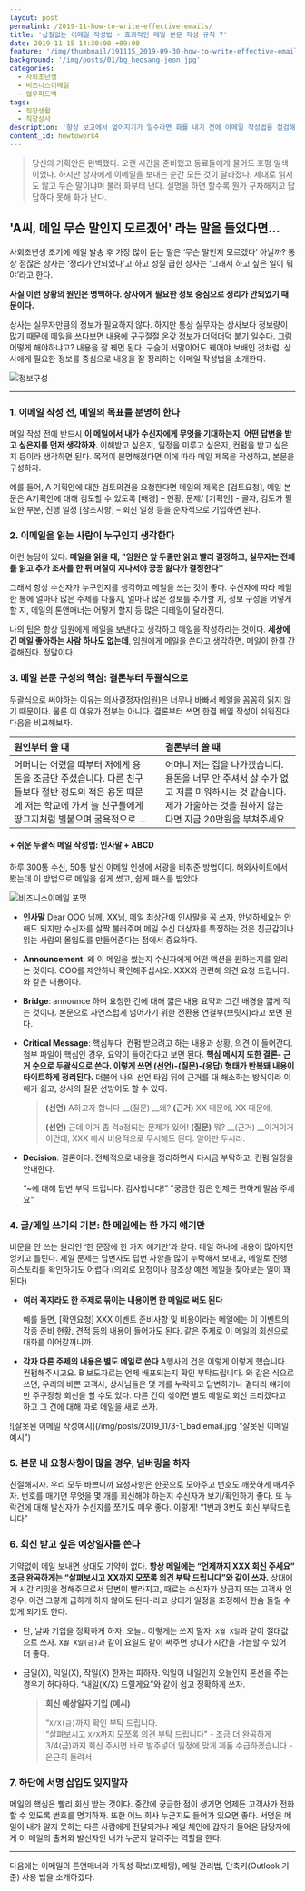```yaml
---
layout: post
permalink: /2019-11-how-to-write-effective-emails/
title: '삽질없는 이메일 작성법 - 효과적인 메일 본문 작성 규칙 7' 
date: 2019-11-15 14:30:00 +09:00
feature: '/img/thumbnail/191115_2019-09-30-how-to-write-effective-emails.jpg'
background: '/img/posts/01/bg_heosang-jeon.jpg'
categories:
  - 사회초년생
  - 비즈니스이메일
  - 업무피드백
tags:
  - 직장생활
  - 직장상사
description: '항상 보고에서 엎어지기가 일수라면 화를 내기 전에 이메일 작성법을 점검해보세요. 회사에서 말로는 설명할 수 있는데 글쓰기에 약해서…라는 말은 통하지 않잖아요. 불필요한 커뮤니케이션, 감정소모, 삽질을 덜수 있는 비즈니스 이메일 본문 쓰기의 기본 규칙을 소개합니다.' 
content_id: howtowork4 
---
```


> 당신의 기획안은 완벽했다. 오랜 시간을 준비했고 동료들에게 물어도 호평 일색이었다. 하지만 상사에게 이메일을 보내는 순간 모든 것이 달라졌다. 제대로 읽지도 않고 무슨 말이냐며 불러 화부터 낸다. 설명을 하면 할수록 뭔가 구차해지고  답답하다 못해 화가 난다.
>

 


## 'A씨, 메일 무슨 말인지 모르겠어' 라는 말을 들었다면... 

사회초년생 초기에 메일 발송 후 가장 많이 듣는 말은 ‘무슨 말인지 모르겠다’ 아닐까?  통상 점잖은 상사는 ‘정리가 안되었다’고 하고 성질 급한 상사는 ‘그래서 하고 싶은 일이 뭐야’라고 한다. 

__사실 이런 상황의 원인은 명백하다.  상사에게 필요한 정보 중심으로 정리가 안되었기 때문이다.__

상사는 실무자만큼의 정보가 필요하지 않다. 하지만 통상 실무자는 상사보다 정보량이 많기 때문에 메일을 쓰다보면 내용에 구구절절 온갖 정보가 더덕더덕 붙기 일수다.  그럼 어떻게 해야하냐고? 내용을 잘 꿰면 된다. 구슬이 서말이어도 꿰어야 보배인 것처럼.  상사에게 필요한 정보를 중심으로 내용을 잘 정리하는 이메일 작성법을 소개한다.  

![정보구성](/img/posts/2019_11/1-1_Biz&beads.jpg "구슬이 서말이라도 꿰어야 보배")

<hr>

###  1. 이메일 작성 전, 메일의 목표를 분명히 한다   

메일 작성 전에 반드시 __이 메일에서 내가 수신자에게 무엇을 기대하는지, 어떤 답변을 받고 싶은지를 먼저 생각하자__. 이해받고 싶은지, 일정을 미루고 싶은지, 컨펌을 받고 싶은지 등이라 생각하면 된다. 목적이 분명해졌다면 이에 따라 메일 제목을 작성하고,  본문을 구성하자. 

예를 들어, A 기획안에 대한 검토의견을 요청한다면 메일의 제목은 [검토요청], 메일 본문은 A기획안에 대해 검토할 수 있도록 [배경] – 현황, 문제/ [기획안] -  골자, 검토가 필요한 부분, 진행 일정 [참조사항] – 회신 일정 등을 순차적으로 기입하면 된다. 



### 2. 이메일을 읽는 사람이 누구인지 생각한다

이런 농담이 있다. __메일을 읽을 때, "임원은 앞 두줄만 읽고 빨리 결정하고, 실무자는 전체를 읽고 추가 조사를 한 뒤 며칠이 지나서야 끙끙 앓다가 결정한다''__ 

그래서 항상 수신자가 누구인지를 생각하고 메일을 쓰는 것이 좋다. 수신자에 따라 메일 한 통에 얼마나 많은 주제를 다룰지, 얼마나 많은 정보를 추가할 지, 정보 구성을 어떻게 할 지, 메일의 톤앤매너는 어떻게 할지 등 많은 디테일이 달라진다.  

나의 팁은 항상 임원에게 메일을 보낸다고 생각하고 메일을 작성하라는 것이다. __세상에 긴 메일 좋아하는 사람 하나도 없는데__, 임원에게 메일을 쓴다고 생각하면, 메일이 한결 간결해진다. 정말이다. 



### 3. 메일 본문 구성의 핵심: 결론부터 두괄식으로

두괄식으로 써야하는 이유는 의사결정자(임원)은 너무나 바빠서 메일을 꼼꼼히 읽지 않기 때문이다. 물론 이 이유가 전부는 아니다. 결론부터 쓰면 한결 메일 작성이 쉬워진다. 다음을 비교해보자. 

| 원인부터 쓸 때                                               |      | 결론부터 쓸 때                                               |
| :----------------------------------------------------------- | ---- | :----------------------------------------------------------- |
| 어머니는 어렸을 때부터 저에게 용돈을 조금만 주셨습니다. 다른 친구들보다 절반 정도의 적은 용돈 때문에  저는 학교에 가서 늘 친구들에게 땅그지처럼 빌붙으며 굴욕적으로 ... |      | 어머니 저는 집을 나가겠습니다.  용돈을 너무 안 주셔서 살 수가 없고 저를 미워하시는 것 같습니다. 제가 가출하는 것을 원하지 않는다면 지금 20만원을 부쳐주세요 |





#### + 쉬운 두괄식 메일 작성법: 인사말 + ABCD 



하루 300통 수신, 50통 발신 이메일 인생에 서광을 비춰준 방법이다. 해외사이트에서 봤는데 이 방법으로 메일을 쉽게 썼고, 쉽게 패스를 받았다.

![비즈니스이메일 포맷](/img/posts/2019_11/2-1_biz_email-format.jpg  "비즈니스 이메일 작성팁")

+ __인사말__  Dear OOO 님께, XX님, 메일 최상단에 인사말을 꼭 쓰자, 안녕하세요는 안 해도 되지만 수신자를 살짝 불러주며 메일 수신 대상자를 특정하는 것은 친근감이나 읽는 사람의 몰입도를 만들어준다는 점에서 중요하다. 

+ __Announcement__: 왜 이 메일을 썼는지 수신자에게 어떤 액션을 원하는지를 알리 는 것이다. OOO를 제안하니 확인해주십시오. XXX와 관련해 의견 요청 드립니다. 와 같은 내용이다.

+ __Bridge__:  announce 하며 요청한 건에 대해 짧은 내용 요약과 그간 배경을 짧게 적는 것이다. 본문으로 자연스럽게 넘어가기 위한 전환용 연결부(브릿지)라고 보면 된다.

+ __Critical Message__: 핵심부다. 컨펌 받으려고 하는 내용과 상황, 의견 이 들어간다. 첨부 파일이 핵심인 경우, 요약이 들어간다고 보면 된다. __핵심 메시지 또한 결론- 근거 순으로 두괄식으로 쓴다. 이렇게 쓰면 (선언)-(질문)-(응답) 형태가 반복돼 내용이 타이트하게 정리된다.__ 더불어 나의 선언 타임 뒤에 근거를 대 해소하는 방식이라 이해가 쉽고, 상사의 질문 선방어도 할 수 있다.

  > __(선언)__ A하고자 합니다 
  > __(질문) __왜? 
  > __(근거)__ XX 때문에, XX 때문에, 
  >
  > __(선언)__ 근데 이거 좀 걱a정되는 문제가 있어! 
  > __(질문)__ 뭐? 
  > __(근거) __이거이거 이건데, XXX 해서 비용적으로 무시해도 된다. 알아만 두시라.  

+ __Decision__: 결론이다. 전체적으로 내용을 정리하면서 다시금 부탁하고, 컨펌 일정을 안내한다. 

  “~에 대해 답변 부탁 드립니다. 감사합니다!”  "궁금한 점은 언제든 편하게 말씀 주세요"

   


### 4. 글/메일 쓰기의 기본: 한 메일에는 한 가지 얘기만 

비문을 안 쓰는 원리인  ‘한 문장에 한 가지 얘기만’과  같다.  메일 하나에 내용이 많아지면 엉키고 틀린다. 제일 문제는 답변자도 답변 사항을 많이 누락해서 보내고, 메일로 진행 히스토리를 확인하기도 어렵다 (의외로 요청이나 참조상 예전 메일을 찾아보는 일이 꽤 된다) 

+ __여러 꼭지라도 한 주제로 묶이는 내용이면 한 메일로 써도 된다__

  예를 들면, [확인요청] XXX 이벤트 준비사항 및 비용이라는 메일에는 이 이벤트의 각종 준비 현황, 견적 등의 내용이 들어가도 된다. 같은 주제로 이 메일의 회신으로 대화를 이어갈꺼니까. 

+ __각자 다른 주제의 내용은 별도 메일로 쓴다__  A행사의 건은 이렇게 이렇게 했습니다. 컨펌해주시고요. B 보도자료는 언제 배포되는지 확인 부탁드립니다. 와 같은 식으로 쓰면, 우리의 바쁜 고객사, 상사님들은 몇 개를 누락하고 답변하거나 곁다리 얘기에만 주구장창 회신을 할 수도 있다.  다른 건이 섞이면 별도 메일로 회신 드리겠다고 하고 그 건에 대해 따로 메일을 새로 쓰자.

![잘못된 이메일 작성예시](/img/posts/2019_11/3-1_bad email.jpg  "잘못된 이메일 예시")

### 5. 본문 내 요청사항이 많을 경우, 넘버링을 하자

친절해지자. 우리 모두 바쁘니까 요청사항은 한곳으로 모아주고 번호도 깨끗하게 매겨주자. 번호를 매기면 무엇을 몇 개를 회신해야 하는지 수신자가 보기/확인하기 좋다. 또 누락건에 대해 발신자가 수신자를 쪼기도 매우 좋다. 이렇게!  “1번과 3번도 회신 부탁드립니다”




### 6. 회신 받고 싶은 예상일자를 쓴다

기약없이 메일 보내면 상대도 기약이 없다. __항상 메일에는 “언제까지 XXX 회신 주세요” 조금 완곡하게는 “살펴보시고 XX까지 모쪼록 의견 부탁 드립니다”와 같이 쓰자.__ 상대에게 시간 리밋을 정해주므로서 답변이 빨라지고, 때로는 수신자가 상급자 또는 고객사 인 경우, 이건 그렇게 급하게 하지 않아도 된다-라고 상대가 일정을 조정해서 한숨 돌릴 수 있게 되기도 한다. 

+ 단, 날짜 기입을 정확하게 하자. 오늘.. 이렇게는 쓰지 말자.   `X월 X일`과 같이 절대값으로 쓰자. `X월 X일(금)`과 같이 요일도 같이 써주면 상대가 시간을 가늠할 수 있어 더 좋다. 

+ 금일(X), 익일(X), 작일(X) 한자는 피하자. 익일이 내일인지 오늘인지 혼선을 주는 경우가 허다하다. “내일(X/X) 드릴게요”와 같이 쉽고 정확하게 쓰자. 

  > __회신 예상일자 기입 (예시)__
  >
  >  “`X/X(금)`까지 확인 부탁 드립니다. <br/> “살펴보시고 `X/X`까지 모쪼록 의견 부탁 드립니다" - 조금 더 완곡하게  <br/> 3/4(금)까지 회신 주시면 바로 발주넣어 일정에 맞게 제품 수급하겠습니다 - 은근히 돌려서 

  

### 7. 하단에 서명 삽입도 잊지말자

메일의 핵심은 빨리 회신 받는 것이다. 중간에 궁금한 점이 생기면 언제든 고객사가 전화할 수 있도록 번호를 명기하자. 또한 어느 회사 누군지도 들어가 있으면 좋다. 서명은 메일이 내가 알지 못하는 다른 사람에게 전달되거나 메일 체인에 갑자기 들어온 담당자에게 이 메일의 출처와 발신자인 내가 누군지 알려주는 역할을 한다. 

<hr>

다음에는 이메일의 톤앤매너와 가독성 확보(포매팅),  메일 관리법, 단축키(Outlook 기준) 사용 법을 소개하겠다.  